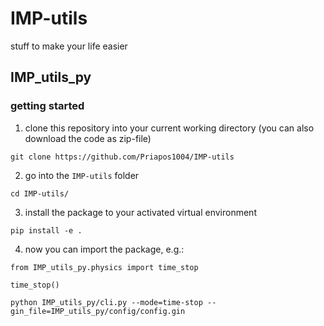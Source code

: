 # IMP-utils
stuff to make your life easier


## IMP_utils_py

### getting started

1. clone this repository into your current working directory (you can also download the code as zip-file)

```
git clone https://github.com/Priapos1004/IMP-utils
```

2. go into the `IMP-utils` folder

```
cd IMP-utils/
```

3. install the package to your activated virtual environment

```
pip install -e .
```

4. now you can import the package, e.g.:

```
from IMP_utils_py.physics import time_stop

time_stop()
```

```
python IMP_utils_py/cli.py --mode=time-stop --gin_file=IMP_utils_py/config/config.gin
```